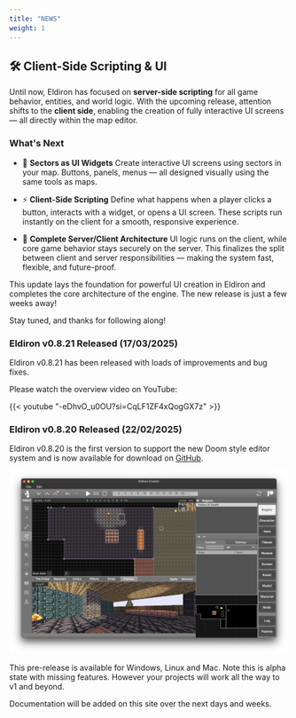 ```yaml
---
title: "NEWS"
weight: 1
---
```


## 🛠️ Client-Side Scripting & UI

Until now, Eldiron has focused on **server-side scripting** for all game behavior, entities, and world logic. With the upcoming release, attention shifts to the **client side**, enabling the creation of fully interactive UI screens — all directly within the map editor.

### What's Next

- 🧩 **Sectors as UI Widgets**
  Create interactive UI screens using sectors in your map. Buttons, panels, menus — all designed visually using the same tools as maps.

- ⚡ **Client-Side Scripting**
  Define what happens when a player clicks a button, interacts with a widget, or opens a UI screen. These scripts run instantly on the client for a smooth, responsive experience.

- 🔁 **Complete Server/Client Architecture**
  UI logic runs on the client, while core game behavior stays securely on the server. This finalizes the split between client and server responsibilities — making the system fast, flexible, and future-proof.

This update lays the foundation for powerful UI creation in Eldiron and completes the core architecture of the engine. The new release is just a few weeks away!

Stay tuned, and thanks for following along!

### Eldiron v0.8.21 Released (17/03/2025)

Eldiron v0.8.21 has been released with loads of improvements and bug fixes.

Please watch the overview video on YouTube:

{{< youtube "-eDhvO_u0OU?si=CqLF1ZF4xQogGX7z" >}}

### Eldiron v0.8.20 Released (22/02/2025)

Eldiron v0.8.20 is the first version to support the new Doom style editor system and is now available for download on [GitHub](https://github.com/markusmoenig/Eldiron/releases).

![Eldiron Screenshot](./screenshot.png)

This pre-release is available for Windows, Linux and Mac. Note this is alpha state with missing features. However your projects will work all the way to v1 and beyond.

Documentation will be added on this site over the next days and weeks.
